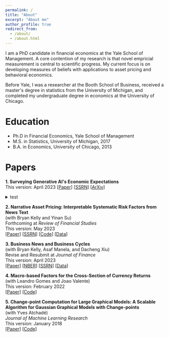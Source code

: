 ```yaml
---
permalink: /
title: "About"
excerpt: "About me"
author_profile: true
redirect_from: 
  - /about/
  - /about.html
---
```

I am a PhD candidate in financial economics at the Yale School of Management.  A core contention of my research is that novel empricial measurement is central to scientific progress.  My current focus is on developing measures of beliefs with applications to asset pricing and behavioral economics.

Before Yale, I was a researcher at the Booth School of Business, received a master's degree in statistics from the University of Michigan, and completed my undergraduate degree in economics at the University of Chicago.

Education
======
* Ph.D in Financial Economics, Yale School of Management
* M.S. in Statistics, University of Michigan, 2017
* B.A. in Economics, University of Chicago, 2013

Papers
======
**1. Surveying Generative AI's Economic Expectations**\
   This version: April 2023
  \[[Paper](../files/survey_AI.pdf)\] \[[SSRN](https://papers.ssrn.com/sol3/papers.cfm?abstract_id=4430515)\] \[[ArXiv](https://arxiv.org/abs/2305.02823)\]
    <details><summary>test</summary>
    Hello world
    </details>

**2. Narrative Asset Pricing: Interpretable Systematic Risk Factors from News Text**\
   (with Bryan Kelly and Yinan Su)\
   Forthcoming at *Review of Financial Studies*\
   This version: May 2023\
   \[[Paper](../files/narrative_AP.pdf)\] \[[SSRN](https://papers.ssrn.com/sol3/papers.cfm?abstract_id=3895277)\] \[[Code](https://github.com/lbybee/regipca)\] \[[Data](https://dataverse.harvard.edu/dataset.xhtml?persistentId=doi:10.7910/DVN/VIWCTK)\]


**3. Business News and Business Cycles**\
   (with Bryan Kelly, Asaf Manela, and Dacheng Xiu)\
   Revise and Resubmit at *Journal of Finance*\
   This version: April 2023\
   \[[Paper](../files/BNBC.pdf)\] \[[NBER](https://www.nber.org/papers/w29344)\] \[[SSRN](https://papers.ssrn.com/sol3/papers.cfm?abstract_id=3446225)\] \[[Data](http://structureofnews.com/)\]


**4. Macro-based Factors for the Cross-Section of Currency Returns**\
    (with Leandro Gomes and Joao Valente)\
    This version: February 2022\
   \[[Paper](../files/mIPCA.pdf)\] \[[Code](https://github.com/bkelly-lab/ipca)\]


**5. Change-point Computation for Large Graphical Models: A Scalable Algorithm for Gaussian Graphical Models with Change-points**\
    (with Yves Atchadé)\
    *Journal of Machine Learning Research*\
    This version: January 2018\
   \[[Paper](https://www.jmlr.org/papers/volume19/17-218/17-218.pdf)\] \[[Code](https://cran.r-project.org/web/packages/changepointsHD/index.html)\]
